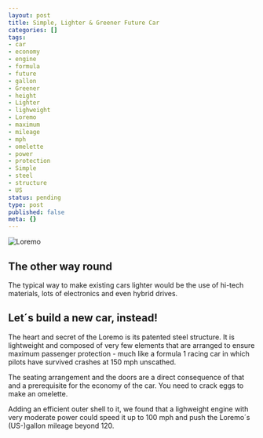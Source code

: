 ```yaml
---
layout: post
title: Simple, Lighter & Greener Future Car
categories: []
tags:
- car
- economy
- engine
- formula
- future
- gallon
- Greener
- height
- Lighter
- lighweight
- Loremo
- maximum
- mileage
- mph
- omelette
- power
- protection
- Simple
- steel
- structure
- US
status: pending
type: post
published: false
meta: {}
---
```

 ![Loremo](http://standalonex.com/wp-content/uploads/2009/01/loremofrontpage_m1.jpg "Loremo")
## The other way round

The typical way to make existing cars lighter would be the use of hi-tech materials, lots of electronics and even hybrid drives.

## Let´s build a new car, instead!

The heart and secret of the Loremo is its patented steel structure. It is lightweight and composed of very few elements that are arranged to ensure maximum passenger protection - much like a formula 1 racing car in which pilots have survived crashes at 150 mph unscathed.

The seating arrangement and the doors are a direct consequence of that and a prerequisite for the economy of the car.&nbsp;You need to crack eggs to make an omelette.

Adding an efficient outer shell to it, we found that a lighweight engine with very moderate power could speed it up to 100 mph and push the Loremo´s (US-)gallon mileage beyond 120.

